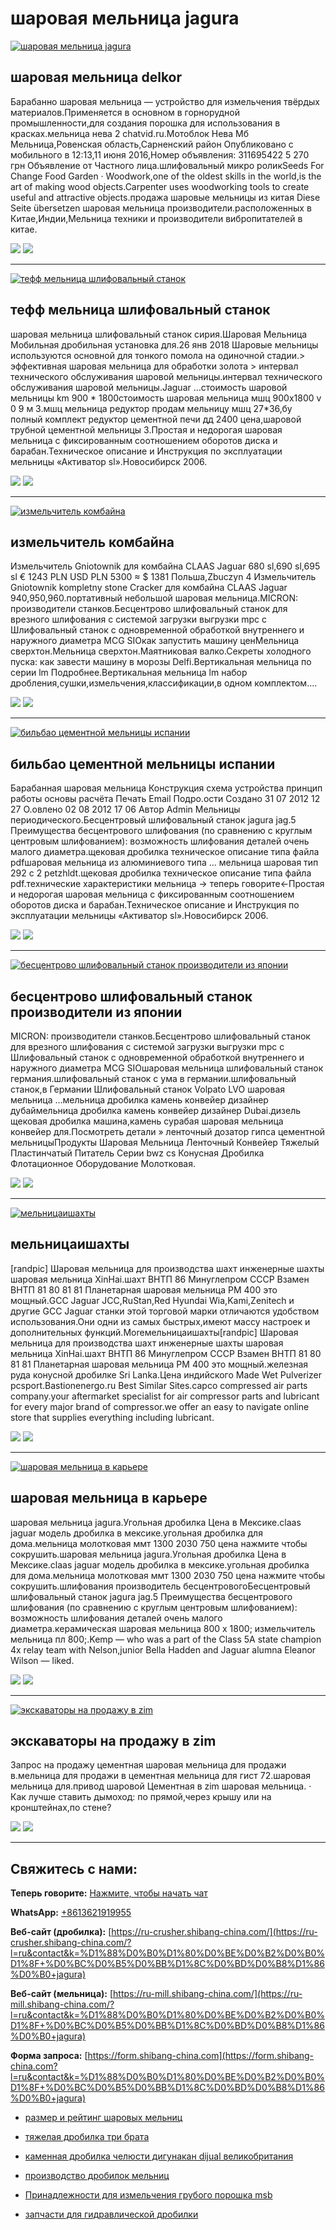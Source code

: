 # шаровая мельница jagura

<a href="https://swt.shibang-china.com/?l=ru&img&k=%D1%88%D0%B0%D1%80%D0%BE%D0%B2%D0%B0%D1%8F+%D0%BC%D0%B5%D0%BB%D1%8C%D0%BD%D0%B8%D1%86%D0%B0+jagura" target="_blank">![шаровая мельница jagura](http://static.shibang-china.com/all-800x300/1373.jpg)</a>

## шаровая мельница delkor
Барабанно шаровая мельница — устройство для измельчения твёрдых материалов.Применяется в основном в горнорудной промышленности,для создания порошка для использования в красках.мельница нева 2 chatvid.ru.Мотоблок Нева Мб Мельница,Ровенская область,Сарненский район Опубликовано с мобильного в 12:13,11 июня 2016,Номер объявления: 311695422 5 270 грн Объявление от Частного лица.шлифовальный микро роликSeeds For Change Food Garden &#183; Woodwork,one of the oldest skills in the world,is the art of making wood objects.Carpenter uses woodworking tools to create useful and attractive objects.продажа шаровые мельницы из китая Diese Seite &#252;bersetzen шаровая мельница производители.расположенных в Китае,Индии,Мельница техники и производители вибропитателей в китае.


<a href="https://whatsapp.shibangsoft.com/WhatsApp.php" target="_blank" title="WhatsApp">![](http://static.shibang-china.com/icon/whatsapp.png)</a> <a href="https://swt.shibang-china.com/?l=ru&icon&k=%D1%88%D0%B0%D1%80%D0%BE%D0%B2%D0%B0%D1%8F+%D0%BC%D0%B5%D0%BB%D1%8C%D0%BD%D0%B8%D1%86%D0%B0+jagura" target="_blank">![](http://static.shibang-china.com/icon/chat-ru.png)</a>

---

<a href="https://swt.shibang-china.com/?l=ru&img&k=%D1%88%D0%B0%D1%80%D0%BE%D0%B2%D0%B0%D1%8F+%D0%BC%D0%B5%D0%BB%D1%8C%D0%BD%D0%B8%D1%86%D0%B0+jagura" target="_blank">![тефф мельница шлифовальный станок](http://static.shibang-china.com/all-800x300/108.jpg)</a>

## тефф мельница шлифовальный станок
шаровая мельница шлифовальный станок сирия.Шаровая Мельница Мобильная дробильная установка для.26 янв 2018 Шаровые мельницы используются основной для тонкого помола на одиночной стадии.&gt; эффективная шаровая мельница для обработки золота &gt; интервал технического обслуживания шаровой мельницы.интервал технического обслуживания шаровой мельницы.Jaguar …стоимость шаровой мельницы km 900 * 1800стоимость шаровая мельница мшц 900х1800 v 0 9 м 3.мшц мельница редуктор продам мельницу мшц 27*36,бу полный комплект редуктор цементной печи дд 2400 цена,шаровой трубной цементной мельницы 3.Простая и недорогая шаровая мельница с фиксированным соотношением оборотов диска и барабан.Техническое описание и Инструкция по эксплуатации мельницы &#171;Активатор sl&#187;.Новосибирск 2006.


<a href="https://whatsapp.shibangsoft.com/WhatsApp.php" target="_blank" title="WhatsApp">![](http://static.shibang-china.com/icon/whatsapp.png)</a> <a href="https://swt.shibang-china.com/?l=ru&icon&k=%D1%88%D0%B0%D1%80%D0%BE%D0%B2%D0%B0%D1%8F+%D0%BC%D0%B5%D0%BB%D1%8C%D0%BD%D0%B8%D1%86%D0%B0+jagura" target="_blank">![](http://static.shibang-china.com/icon/chat-ru.png)</a>

---

<a href="https://swt.shibang-china.com/?l=ru&img&k=%D1%88%D0%B0%D1%80%D0%BE%D0%B2%D0%B0%D1%8F+%D0%BC%D0%B5%D0%BB%D1%8C%D0%BD%D0%B8%D1%86%D0%B0+jagura" target="_blank">![измельчитель комбайна](http://static.shibang-china.com/all-800x300/2.jpg)</a>

## измельчитель комбайна
Измельчитель Gniotownik для комбайна CLAAS Jaguar 680 sl,690 sl,695 sl € 1243 PLN USD PLN 5300 ≈ $ 1381 Польша,Zbuczyn 4 Измельчитель Gniotownik kompletny stone Cracker для комбайна CLAAS Jaguar 940,950,960.портативный небольшой шаровая мельница.MICRON: производители станков.Бесцентрово шлифовальный станок для врезного шлифования с системой загрузки выгрузки mpc c Шлифовальный станок с одновременной обработкой внутреннего и наружного диаметра MCG SIOкак запустить машину ценМельница сверхтон.Мельница сверхтон.Маятниковая валко.Секреты холодного пуска: как завести машину в морозы Delfi.Вертикальная мельница по серии lm Подробнее.Вертикальная мельница lm набор дробления,сушки,измельчения,классификации,в одном комплектом.…


<a href="https://whatsapp.shibangsoft.com/WhatsApp.php" target="_blank" title="WhatsApp">![](http://static.shibang-china.com/icon/whatsapp.png)</a> <a href="https://swt.shibang-china.com/?l=ru&icon&k=%D1%88%D0%B0%D1%80%D0%BE%D0%B2%D0%B0%D1%8F+%D0%BC%D0%B5%D0%BB%D1%8C%D0%BD%D0%B8%D1%86%D0%B0+jagura" target="_blank">![](http://static.shibang-china.com/icon/chat-ru.png)</a>

---

<a href="https://swt.shibang-china.com/?l=ru&img&k=%D1%88%D0%B0%D1%80%D0%BE%D0%B2%D0%B0%D1%8F+%D0%BC%D0%B5%D0%BB%D1%8C%D0%BD%D0%B8%D1%86%D0%B0+jagura" target="_blank">![бильбао цементной мельницы испании](http://static.shibang-china.com/all-800x300/640.jpg)</a>

## бильбао цементной мельницы испании
Барабанная шаровая мельница Конструкция схема устройства принцип работы основы расчёта Печать Email Подро.ости Создано 31 07 2012 12 27 О.овлено 02 08 2012 17 06 Автор Admin Мельницы периодического.Бесцентровый шлифовальный станок jagura jag.5 Преимущества бесцентрового шлифования (по сравнению с круглым центровым шлифованием): возможность шлифования деталей очень малого диаметра.щековая дробилка техническое описание типа файла pdfшаровая мельница из алюминиевого типа … мельница шаровая тип 292 с 2 petzhldt.щековая дробилка техническое описание типа файла pdf.технические характеристики мельница → теперь говорите←Простая и недорогая шаровая мельница с фиксированным соотношением оборотов диска и барабан.Техническое описание и Инструкция по эксплуатации мельницы &#171;Активатор sl&#187;.Новосибирск 2006.


<a href="https://whatsapp.shibangsoft.com/WhatsApp.php" target="_blank" title="WhatsApp">![](http://static.shibang-china.com/icon/whatsapp.png)</a> <a href="https://swt.shibang-china.com/?l=ru&icon&k=%D1%88%D0%B0%D1%80%D0%BE%D0%B2%D0%B0%D1%8F+%D0%BC%D0%B5%D0%BB%D1%8C%D0%BD%D0%B8%D1%86%D0%B0+jagura" target="_blank">![](http://static.shibang-china.com/icon/chat-ru.png)</a>

---

<a href="https://swt.shibang-china.com/?l=ru&img&k=%D1%88%D0%B0%D1%80%D0%BE%D0%B2%D0%B0%D1%8F+%D0%BC%D0%B5%D0%BB%D1%8C%D0%BD%D0%B8%D1%86%D0%B0+jagura" target="_blank">![бесцентрово шлифовальный станок производители из японии](http://static.shibang-china.com/all-800x300/672.jpg)</a>

## бесцентрово шлифовальный станок производители из японии
MICRON: производители станков.Бесцентрово шлифовальный станок для врезного шлифования с системой загрузки выгрузки mpc c Шлифовальный станок с одновременной обработкой внутреннего и наружного диаметра MCG SIOшаровая мельница шлифовальный станок германия.шлифовальный станок с ума в германии.шлифовальный станок,в Германии Шлифовальный станок Volpato LVO шаровая мельница …мельница дробилка камень конвейер дизайнер дубаймельница дробилка камень конвейер дизайнер Dubai.дизель щековая дробилка машина,камень сурабая шаровая мельница конвейер для.Посмотреть детали &#187; ленточный дозатор гипса цементной мельницыПродукты Шаровая Мельница Ленточный Конвейер Тяжелый Пластинчатый Питатель Серии bwz cs Конусная Дробилка Флотационное Оборудование Молотковая.


<a href="https://whatsapp.shibangsoft.com/WhatsApp.php" target="_blank" title="WhatsApp">![](http://static.shibang-china.com/icon/whatsapp.png)</a> <a href="https://swt.shibang-china.com/?l=ru&icon&k=%D1%88%D0%B0%D1%80%D0%BE%D0%B2%D0%B0%D1%8F+%D0%BC%D0%B5%D0%BB%D1%8C%D0%BD%D0%B8%D1%86%D0%B0+jagura" target="_blank">![](http://static.shibang-china.com/icon/chat-ru.png)</a>

---

<a href="https://swt.shibang-china.com/?l=ru&img&k=%D1%88%D0%B0%D1%80%D0%BE%D0%B2%D0%B0%D1%8F+%D0%BC%D0%B5%D0%BB%D1%8C%D0%BD%D0%B8%D1%86%D0%B0+jagura" target="_blank">![мельницаишахты](http://static.shibang-china.com/all-800x300/1369.jpg)</a>

## мельницаишахты
[randpic] Шаровая мельница для производства шахт инженерные шахты шаровая мельница XinHai.шахт ВНТП 86 Минуглепром СССР Взамен ВНТП 81 80 81 81 Планетарная шаровая мельница PM 400 это мощный.GCC Jaguar JCC,RuStan,Red Hyundai Wia,Kami,Zenitech и другие GCC Jaguar станки этой торговой марки отличаются удобством использования.Они одни из самых быстрых,имеют массу настроек и дополнительных функций.Moreмельницаишахты[randpic] Шаровая мельница для производства шахт инженерные шахты шаровая мельница XinHai.шахт ВНТП 86 Минуглепром СССР Взамен ВНТП 81 80 81 81 Планетарная шаровая мельница PM 400 это мощный.железная руда конусной дробилке Sri Lanka.Цена индийского Made Wet Pulverizer pcsport.Bastionenergo.ru Best Similar Sites.capco compressed air parts company.your aftermarket specialist for air compressor parts and lubricant for every major brand of compressor.we offer an easy to navigate online store that supplies everything including lubricant.


<a href="https://whatsapp.shibangsoft.com/WhatsApp.php" target="_blank" title="WhatsApp">![](http://static.shibang-china.com/icon/whatsapp.png)</a> <a href="https://swt.shibang-china.com/?l=ru&icon&k=%D1%88%D0%B0%D1%80%D0%BE%D0%B2%D0%B0%D1%8F+%D0%BC%D0%B5%D0%BB%D1%8C%D0%BD%D0%B8%D1%86%D0%B0+jagura" target="_blank">![](http://static.shibang-china.com/icon/chat-ru.png)</a>

---

<a href="https://swt.shibang-china.com/?l=ru&img&k=%D1%88%D0%B0%D1%80%D0%BE%D0%B2%D0%B0%D1%8F+%D0%BC%D0%B5%D0%BB%D1%8C%D0%BD%D0%B8%D1%86%D0%B0+jagura" target="_blank">![шаровая мельница в карьере](http://static.shibang-china.com/all-800x300/385.jpg)</a>

## шаровая мельница в карьере
шаровая мельница jagura.Угольная дробилка Цена в Мексике.claas jaguar модель дробилка в мексике.угольная дробилка для дома.мельница молотковая ммт 1300 2030 750 цена нажмите чтобы сокрушить.шаровая мельница jagura.Угольная дробилка Цена в Мексике.claas jaguar модель дробилка в мексике.угольная дробилка для дома.мельница молотковая ммт 1300 2030 750 цена нажмите чтобы сокрушить.шлифования производитель бесцентровогоБесцентровый шлифовальный станок jagura jag.5 Преимущества бесцентрового шлифования (по сравнению с круглым центровым шлифованием): возможность шлифования деталей очень малого диаметра.керамическая шаровая мельница 800 x 1800; измельчитель мельница пл 800;.Kemp — who was a part of the Class 5A state champion 4x relay team with Nelson,junior Bella Hadden and Jaguar alumna Eleanor Wilson — liked.


<a href="https://whatsapp.shibangsoft.com/WhatsApp.php" target="_blank" title="WhatsApp">![](http://static.shibang-china.com/icon/whatsapp.png)</a> <a href="https://swt.shibang-china.com/?l=ru&icon&k=%D1%88%D0%B0%D1%80%D0%BE%D0%B2%D0%B0%D1%8F+%D0%BC%D0%B5%D0%BB%D1%8C%D0%BD%D0%B8%D1%86%D0%B0+jagura" target="_blank">![](http://static.shibang-china.com/icon/chat-ru.png)</a>

---

<a href="https://swt.shibang-china.com/?l=ru&img&k=%D1%88%D0%B0%D1%80%D0%BE%D0%B2%D0%B0%D1%8F+%D0%BC%D0%B5%D0%BB%D1%8C%D0%BD%D0%B8%D1%86%D0%B0+jagura" target="_blank">![экскаваторы на продажу в zim](http://static.shibang-china.com/all-800x300/293.jpg)</a>

## экскаваторы на продажу в zim
Запрос на продажу цементная шаровая мельница для продажи в.мельница для продажи в цементная мельница для гист 72.шаровая мельница для.привод шаровой Цементная в zim шаровая мельница.&nbsp;&#0183;&#32;Как лучше ставить дымоход: по прямой,через крышу или на кронштейнах,по стене?

<a href="https://whatsapp.shibangsoft.com/WhatsApp.php" target="_blank" title="WhatsApp">![](http://static.shibang-china.com/icon/whatsapp.png)</a> <a href="https://swt.shibang-china.com/?l=ru&icon&k=%D1%88%D0%B0%D1%80%D0%BE%D0%B2%D0%B0%D1%8F+%D0%BC%D0%B5%D0%BB%D1%8C%D0%BD%D0%B8%D1%86%D0%B0+jagura" target="_blank">![](http://static.shibang-china.com/icon/chat-ru.png)</a>

---
## Свяжитесь с нами:

**Теперь говорите:** [Нажмите, чтобы начать чат](https://swt.shibang-china.com?l=ru&contact&k=%D1%88%D0%B0%D1%80%D0%BE%D0%B2%D0%B0%D1%8F+%D0%BC%D0%B5%D0%BB%D1%8C%D0%BD%D0%B8%D1%86%D0%B0+jagura)

**WhatsApp:**  [+8613621919955](https://whatsapp.shibangsoft.com/WhatsApp.php)

**Веб-сайт (дробилка):** [https://ru-crusher.shibang-china.com/](https://ru-crusher.shibang-china.com/?l=ru&contact&k=%D1%88%D0%B0%D1%80%D0%BE%D0%B2%D0%B0%D1%8F+%D0%BC%D0%B5%D0%BB%D1%8C%D0%BD%D0%B8%D1%86%D0%B0+jagura)

**Веб-сайт (мельница):** [https://ru-mill.shibang-china.com/](https://ru-mill.shibang-china.com/?l=ru&contact&k=%D1%88%D0%B0%D1%80%D0%BE%D0%B2%D0%B0%D1%8F+%D0%BC%D0%B5%D0%BB%D1%8C%D0%BD%D0%B8%D1%86%D0%B0+jagura)

**Форма запроса:** [https://form.shibang-china.com](https://form.shibang-china.com?l=ru&contact&k=%D1%88%D0%B0%D1%80%D0%BE%D0%B2%D0%B0%D1%8F+%D0%BC%D0%B5%D0%BB%D1%8C%D0%BD%D0%B8%D1%86%D0%B0+jagura)

* [размер и рейтинг шаровых мельниц](../134/%D1%80%D0%B0%D0%B7%D0%BC%D0%B5%D1%80%20%D0%B8%20%D1%80%D0%B5%D0%B9%D1%82%D0%B8%D0%BD%D0%B3%20%D1%88%D0%B0%D1%80%D0%BE%D0%B2%D1%8B%D1%85%20%D0%BC%D0%B5%D0%BB%D1%8C%D0%BD%D0%B8%D1%86.md)

* [тяжелая дробилка три брата](../133/%D1%82%D1%8F%D0%B6%D0%B5%D0%BB%D0%B0%D1%8F%20%D0%B4%D1%80%D0%BE%D0%B1%D0%B8%D0%BB%D0%BA%D0%B0%20%D1%82%D1%80%D0%B8%20%D0%B1%D1%80%D0%B0%D1%82%D0%B0.md)

* [каменная дробилка челюсти дигунакан dijual великобритания](../132/%D0%BA%D0%B0%D0%BC%D0%B5%D0%BD%D0%BD%D0%B0%D1%8F%20%D0%B4%D1%80%D0%BE%D0%B1%D0%B8%D0%BB%D0%BA%D0%B0%20%D1%87%D0%B5%D0%BB%D1%8E%D1%81%D1%82%D0%B8%20%D0%B4%D0%B8%D0%B3%D1%83%D0%BD%D0%B0%D0%BA%D0%B0%D0%BD%20dijual%20%D0%B2%D0%B5%D0%BB%D0%B8%D0%BA%D0%BE%D0%B1%D1%80%D0%B8%D1%82%D0%B0%D0%BD%D0%B8%D1%8F.md)

* [производство дробилок мельниц](../135/%D0%BF%D1%80%D0%BE%D0%B8%D0%B7%D0%B2%D0%BE%D0%B4%D1%81%D1%82%D0%B2%D0%BE%20%D0%B4%D1%80%D0%BE%D0%B1%D0%B8%D0%BB%D0%BE%D0%BA%20%D0%BC%D0%B5%D0%BB%D1%8C%D0%BD%D0%B8%D1%86.md)

* [Принадлежности для измельчения грубого порошка msb](../135/%D0%9F%D1%80%D0%B8%D0%BD%D0%B0%D0%B4%D0%BB%D0%B5%D0%B6%D0%BD%D0%BE%D1%81%D1%82%D0%B8%20%D0%B4%D0%BB%D1%8F%20%D0%B8%D0%B7%D0%BC%D0%B5%D0%BB%D1%8C%D1%87%D0%B5%D0%BD%D0%B8%D1%8F%20%D0%B3%D1%80%D1%83%D0%B1%D0%BE%D0%B3%D0%BE%20%D0%BF%D0%BE%D1%80%D0%BE%D1%88%D0%BA%D0%B0%20msb.md)

* [запчасти для гидравлической дробилки](../135/%D0%B7%D0%B0%D0%BF%D1%87%D0%B0%D1%81%D1%82%D0%B8%20%D0%B4%D0%BB%D1%8F%20%D0%B3%D0%B8%D0%B4%D1%80%D0%B0%D0%B2%D0%BB%D0%B8%D1%87%D0%B5%D1%81%D0%BA%D0%BE%D0%B9%20%D0%B4%D1%80%D0%BE%D0%B1%D0%B8%D0%BB%D0%BA%D0%B8.md)